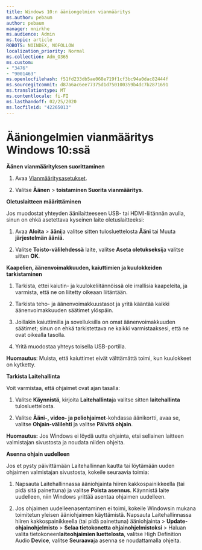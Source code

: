 ```yaml
---
title: Windows 10:n ääniongelmien vianmääritys
ms.author: pebaum
author: pebaum
manager: mnirkhe
ms.audience: Admin
ms.topic: article
ROBOTS: NOINDEX, NOFOLLOW
localization_priority: Normal
ms.collection: Adm_O365
ms.custom:
- "3476"
- "9001463"
ms.openlocfilehash: f51fd233db5ae068e719f1cf3bc94a0dac82444f
ms.sourcegitcommit: d87a6ac6ee77375d1d750100359b4dc7b2871691
ms.translationtype: MT
ms.contentlocale: fi-FI
ms.lasthandoff: 02/25/2020
ms.locfileid: "42265013"
---
```

# <a name="troubleshooting-audio-issues-in-windows-10"></a>Ääniongelmien vianmääritys Windows 10:ssä

**Äänen vianmäärityksen suorittaminen**

1.  Avaa [Vianmääritysasetukset](ms-settings:troubleshoot).

2.  Valitse **Äänen** > **toistaminen Suorita vianmääritys**.

**Oletuslaitteen määrittäminen**

Jos muodostat yhteyden äänilaitteeseen USB- tai HDMI-liitännän avulla, sinun on ehkä asetettava kyseinen laite oletuslaitteeksi:

1. Avaa **Aloita** > **ääni**ja valitse sitten tulosluettelosta **Ääni** tai Muuta **järjestelmän ääniä.**

2.  Valitse **Toisto-välilehdessä** laite, valitse **Aseta oletukseksi**ja valitse sitten **OK**.

**Kaapelien, äänenvoimakkuuden, kaiuttimien ja kuulokkeiden tarkistaminen**

1. Tarkista, ettei kaiutin- ja kuulokeliitännöissä ole irrallisia kaapeleita, ja varmista, että ne on liitetty oikeaan liitäntään.

2. Tarkista teho- ja äänenvoimakkuustasot ja yritä kääntää kaikki äänenvoimakkuuden säätimet ylöspäin.

3. Joillakin kaiuttimilla ja sovelluksilla on omat äänenvoimakkuuden säätimet; sinun on ehkä tarkistettava ne kaikki varmistaaksesi, että ne ovat oikealla tasolla.

4. Yritä muodostaa yhteys toisella USB-portilla.

**Huomautus**: Muista, että kaiuttimet eivät välttämättä toimi, kun kuulokkeet on kytketty.

**Tarkista Laitehallinta**

Voit varmistaa, että ohjaimet ovat ajan tasalla:

1. Valitse **Käynnistä**, kirjoita **Laitehallinta**ja valitse sitten **laitehallinta** tulosluettelosta.

2. Valitse **Ääni-, video- ja peliohjaimet**-kohdassa äänikortti, avaa se, valitse **Ohjain-välilehti** ja valitse **Päivitä ohjain**.

**Huomautus:** Jos Windows ei löydä uutta ohjainta, etsi sellainen laitteen valmistajan sivustosta ja noudata niiden ohjeita.

**Asenna ohjain uudelleen**

Jos et pysty päivittämään Laitehallinnan kautta tai löytämään uuden ohjaimen valmistajan sivustosta, kokeile seuraavia toimia:

1. Napsauta Laitehallinnassa ääniohjainta hiiren kakkospainikkeella (tai pidä sitä painettuna) ja valitse **Poista asennus**. Käynnistä laite uudelleen, niin Windows yrittää asentaa ohjaimen uudelleen.

2. Jos ohjaimen uudelleenasentaminen ei toimi, kokeile Windowsin mukana toimitetun yleisen ääniohjaimen käyttämistä. Napsauta Laitehallinnassa hiiren kakkospainikkeella (tai pidä painettuna) ääniohjainta > **Update-ohjainohjelmisto** > **Selaa tietokonetta ohjainohjelmistoksi** > Haluan valita tietokoneen**laiteohjaimien luettelosta**, valitse High Definition Audio **Device**, valitse **Seuraava**ja asenna se noudattamalla ohjeita.
